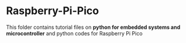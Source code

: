 # Raspberry-Pi-Pico
This folder contains tutorial files on **python for embedded systems and microcontroller** 
and python codes for Raspberry Pi Pico 
